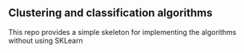 ## Clustering and classification algorithms

This repo provides a simple skeleton for implementing the algorithms without using SKLearn

